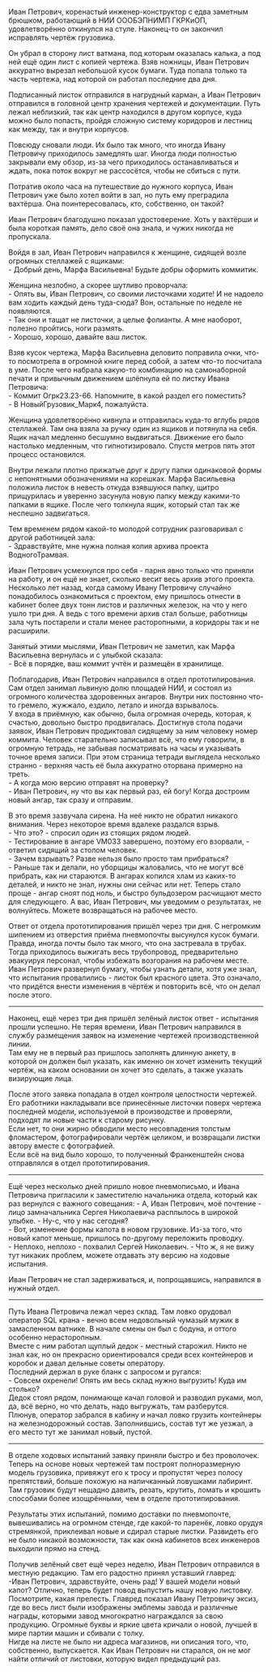 Иван Петрович, коренастый инженер-конструктор с едва заметным брюшком, работающий в НИИ ОООБЭПНИМП ГКРКиОП, удовлетворённо откинулся на стуле. Наконец-то он закончил исправлять чертёж грузовика.

Он убрал в сторону лист ватмана, под которым оказалась калька, а под ней ещё один лист с копией чертежа. Взяв ножницы, Иван Петрович аккуратно вырезал небольшой кусок бумаги. Туда попала только та часть чертежа, над которой он работал последние два дня.

Подписанный листок отправился в нагрудный карман, а Иван Петрович отправился в головной центр хранения чертежей и документации. Путь лежал неблизкий, так как центр находился в другом корпусе, куда можно было попасть, пройдя сложную систему коридоров и лестниц как между, так и внутри корпусов.

Повсюду сновали люди. Их было так много, что иногда Ивану Петровичу приходилось замедлять шаг. Иногда люди полностью закрывали ему обзор, из-за чего приходилось останавливаться и ждать, пока поток вокруг не рассосётся, чтобы не сбиться с пути.

Потратив около часа на путешествие до нужного корпуса, Иван Петрович уже было хотел войти в зал, но путь ему преградила вахтёрша. Она поинтересовалась, кто, собственно, он такой?

Иван Петрович благодушно показал удостоверение. Хоть у вахтёрши и была короткая память, дело своё она знала, и чужих никогда не пропускала.

Войдя в зал, Иван Петрович направился к женщине, сидящей возле огромных стеллажей с ящиками:  
\- Добрый день, Марфа Васильевна! Будьте добры оформить коммитик.

Женщина незлобно, а скорее шутливо проворчала:  
\- Опять вы, Иван Петрович, со своими листочками ходите! И не надоело вам ходить каждый день туда-сюда?
Вон, остальные по неделе не появляются.  
\- Так они и тащат не листочки, а целые фолианты. А мне наоборот, полезно пройтись, ноги размять.  
\- Хорошо, хорошо, давайте ваш листок.
 
Взяв кусок чертежа, Марфа Васильевна деловито поправила очки, что-то посмотрела в огромной книге перед собой, а затем что-то посчитала в уме.
После чего набрала какую-то комбинацию на самонаборной печати и привычным движением шлёпнула ей по листку Ивана Петровича:  
\- Коммит Огрк23.23-66. Напомните, в какой раздел его поместить?  
\- В НовыйГрузовик_Марк4, пожалуйста.
 
 Женщина удовлетворённо кивнула и отправилась куда-то вглубь рядов стеллажей.
 Там она взяла за ручку один из ящиков и потянула на себя. Ящик начал медленно бесшумно выдвигаться.
 Движение его было настолько медленным, что гипнотизировало. Спустя метров пять этот процесс остановился.
 
 Внутри лежали плотно прижатые друг к другу папки одинаковой формы с непонятными обозначениями на корешках. Марфа Васильевна положила листок в невесть откуда взявшуюся папку, щитро прищурилась и уверенно засунула новую папку между какими-то папками в ящике. После чего толкнула ящик, который стал так же неспешно задвигаться.
 
 Тем временем рядом какой-то молодой сотрудник разговаривал с другой работницей зала:  
 \- Здравствуйте, мне нужна полная копия архива проекта ВодногоТрамвая.
 
Иван Петрович усмехнулся про себя - парня явно только что приняли на работу, и он ещё не знает, сколько весит весь архив этого проекта.  
Несколько лет назад, когда самому Ивану Петровичу случайно понадобилось ознакомиться с проектом, ему пришлось отнести в кабинет более двух тонн листов и различных железок, на что у него ушло три дня.
А ведь с того времени архив стал больше, работницы зала чуть постарели и стали менее расторопными, а коридоры так и не расширили.
 
Занятый этими мыслями, Иван Петрович не заметил, как Марфа Васильевна вернулась и с улыбкой сказала:  
\- Всё в порядке, ваш коммит учтён и размещён в хранилище.
 
 Поблагодарив, Иван Петрович направился в отдел прототипирования. Сам отдел занимал львиную долю площадей НИИ, и состоял из огромного количества здоровенных ангаров. Внутри них постоянно что-то гремело, жужжало, ездило, летало и иногда взрывалось.  
 У входа в приёмную, как обычно, была огромная очередь, которая, к счастью, довольно быстро продвигалась. Достигнув стола подачи заявок, Иван Петрович продиктовал сидящему за ним человеку номер коммита. Человек старательно записывал всё, что ему говорили, в огромную тетрадь, не забывая посматривать на часы и указывать точное время записи. При этом страница тетради выглядела несколько странно - верхняя часть её была аккуратно оторвана примерно на треть.  
 \- А когда мою версию отправят на проверку?  
 \- Иван Петрович, ну что вы как первый раз, ей богу! Когда достроим новый ангар, так сразу и отправим.
 
 В это время зазвучала сирена. На неё никто не обратил никакого внимания. Через некоторое время вдалеке раздался взрыв.  
 \- Что это? - спросил один из стоящих рядом людей.  
 \- Тестирование в ангаре VM033 завершено, поэтому его взорвали, - ответил сидящий за столом человек.  
 \- Зачем взрывать? Разве нельзя было просто там прибраться?  
 \- Раньше так и делали, но уборщицы жаловались, что не могут всё прибрать, как ни стараются. В ангарах копился хлам из каких-то деталей, и никто не знал, нужны они сейчас или нет. Теперь стало проще - ангар сноят под ноль, и быстро бульдозером расчищают место для следующего. А вас, Иван Петрович, мы уведомим о результатах, не волнуйтесь. Можете возвращаться на рабочее место.
 
Ответ от отдела прототипирования пришёл через три дня. С негромким шипением из отверстия приёма пневмопочты высунулся кусок бумаги.  
Правда, иногда почты было так много, что она застревала в трубах. Тогда приходилось выжигать весь трубопровод, предварительно эвакуируя персонал, чтобы избежать возгорания на рабочем месте.  
Иван Петрович развернул бумагу, чтобы узнать детали, хотя уже знал, что испытания провалились - листок был красного цвета.
Это означало, что придётся внести изменения в чёртёж и повторить всё, что он делал после этого.
 
 ***
 
 Наконец, ещё через три дня пришёл зелёный листок ответ - испытания прошли успешно. Не теряя времени, Иван Петрович направился в службу размещения заявок на изменение чертежей производственной линии.  
 Там ему не в первый раз пришлось заполнять длинную анкету, в которой он должен был указать, как именно он хочет изменить текущий чертёж, на каком основании он хочет это сделать, а также указать визирующие лица.
 
 После этого заявка попадала в отдел контроля целостности чертежей. Его работники накладывали все принесённые листочки поверх чертежа последней модели, используемой в производстве и проверяли, подходят ли новые части к старому рисунку.  
 Если нет, то они жирно обводили место несовпадения толстым фломастером, фотографировали чертёж целиком, и возвращали листки автору вместе с фотографией.  
 Если всё на вид было хорошо, то полученный Франкенштейн снова отправлялся в отдел прототипирования.
 
 ***
 
 Ещё через несколько дней пришло новое пневмописьмо, и Ивана Петровича пригласили к заместителю начальника отдела, который как раз вернулся с важного совещания:
  \- А, Иван Петрович, моё почтение - лицо замначальника Сергея Николаевича расплылось в широкой улыбке. - Ну-с, что у нас сегодня?  
 \- Вот, изменение формы капота в новом грузовике. Из-за того, что новый капот меньше, пришлось по-другому переложить проводку.  
 \- Неплохо, неплохо - похвалил Сергей Николаевич. - Что ж, я не вижу тут никаких проблем, можете отдавать эту версию на ходовые испытания.
 
 Иван Петрович не стал задерживаться, и, попрощавшись, направился в нужный отдел. 

***

Путь Ивана Петровича лежал через склад. Там ловко орудовал оператор SQL крана - вечно всем недовольный чумазый мужик в замасленном ватнике. В начале смены он был с бодуна, и оттого особенно нерасторопным.  
Вместе с ним работал щуплый дедок - местный старожил. Никто не знал как, но он прекрасно ориентировался среди всех контейнеров и коробок и давал дельные советы оператору.  
Последний держал в руке бланк с запросом и ругался:  
\- Совсем охренели! Опять им весь склад нужно выгрузить! Куда им столько?  
Дедок стоял рядом, понимающе качал головой и разводил руками, мол, да, всё верно, но что делать, надо выгружать, там разберутся.  
Плюнув, оператор забрался в кабину и начал ловко грузить контейнеры на железнодорожный состав. Заполнившись, состав тут же уезжал, а его место тут же занимал новый, пустой.

***

В отделе ходовых испытаний заявку приняли быстро и без проволочек. Теперь на основе новых чертежей там построят полноразмерную модель грузовика, привяжут его к тросу и пропустят через полосу препятствий, больше похожую на напичканный ловушками лабиринт.  
Там грузовик будут нещадно давить, резать, крутить, ломать и крошить способами более изощрёнными, чем в отделе прототипирования.

Результаты этих испытаний, помимо доставки по пневмопочте, вывешивались на огромном стенде, где какой-то паренёк, ловко орудуя стремянкой, приклеивал новые и сдирал старые листки. Развидеть его не было никакой возможности, так как окна кабинетов всех инженеров выходили прямо на стенд.

Получив зелёный свет ещё через неделю, Иван Петрович отправился в местную редакцию. Там его радостно принял уставший главред:  
\-Иван Петрович, здравствуйте, очень рад! У вашей модели новый капот? Отлично, теперь будет повод выпустить нашу новую листовку. Посмотрите, какая прелесть.
Главред показал Ивану Петровичу эксиз, где во весь лист были изображены эмблемы завода и различные награды, которыми завод многократно награждался за свою продукцию. Огромные буквы и яркие цвета кричали о новой, лучшей в мире партии машин и сбивали с толку.  
Нигде на листе не было ни адреса магазинов, ни описания того, что, собственно, выпускается. Как Иван Петрович ни старался, он не мог найти отличий от листовки, которую видел предыдущий раз.
